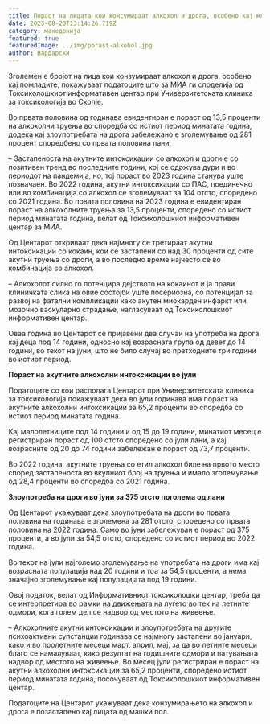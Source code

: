 ```yaml
---
title: Пораст на лицата кои консумираат алкохол и дрога, особено кај младите
date: 2023-08-20T13:14:26.719Z
category: македонија
featured: true
featuredImage: ../img/porast-alkohol.jpg
author: Вардарски
---
```

<!--StartFragment-->

Зголемен е бројот на лица кои конзумираат алкохол и дрога, особено кај помладите, покажуваат податоците што за МИА ги споделија од Токсиколошкиот информативен центар при Универзитетската клиника за токсикологија во Скопје.

Во првата половина од годинава евидентиран е пораст од 13,5 проценти на алкохолни труења во споредба со истиот период минатата година, додека кај злоупотребата на дрога забележано е зголемување од 281 процент споредбено со првата половина лани.

– Застапеноста на акутните интоксикации со алкохол и дроги е со позитивен тренд во последните години, кој се одржува дури и во периодот на пандемија, но, тој пораст во 2023 година станува уште позначаен. Во 2022 година, акутни интоксикации со ПАС, поединечно или во комбинација со алкохол се зголемуваат за 104 отсто, споредено со 2021 година. Во првата половина на 2023 година е евидентиран пораст на алкохолните труења за 13,5 проценти, споредено со истиот период минатата година, велат од Токсиколошкиот информативен центар за МИА.

Од Центарот откриваат дека најмногу се третираат акутни интоксикации со кокаин, кои се застапени со над 30 проценти од сите акутни труења со дроги, а во последно време најчесто се во комбинација со алкохол.

– Алкохолот силно го потенцира дејството на кокаинот и ја прави клиничката слика на овие состојби уште посериозна, со потенцијал за развој на фатални компликации како акутен миокарден инфаркт или мозочно васкуларно страдање, нагласуваат од Токсиколошкиот информативен центар.

Оваа година во Центарот се пријавени два случаи на употреба на дрога кај деца под 14 години, односно кај возрасната група од девет до 14 години, во текот на јуни, што не било случај во претходните три години во истиот период.

<!--EndFragment--><!--StartFragment-->

**Пораст на акутните алкохолни интоксикации во јули** 

Податоците со кои располага Центарот при Универзитетската клиника за токсикологија покажуваат дека во јули годинава има пораст на акутните алкохолни интоксикации за 65,2 проценти во споредба со истиот период минатата година.

Кај малолетниците под 14 години и од 15 до 19 години, минатиот месец е регистриран пораст од 100 отсто споредено со јули лани, а кај возрасните од 20 до 74 години забележан е пораст од 73,7 проценти.

Во 2022 година, акутните труења со етил алкохол биле на првото место според застапеноста во вкупниот број на труења и имало зголемување од 28,4 проценти во споредба со 2021 година.

**Злоупотреба на дроги во јуни за 375 отсто поголема од лани**

Од Центарот укажуваат дека злоупотребата на дроги во првата половина на годинава е зголемена за 281 отсто, споредено со првата половина на 2022 година. Само во јуни забележуван е пораст од 375 проценти, а во јули за 54,5 отсто, споредено со истиот период во 2022 година.

Во текот на јули најголемо зголемување на употребата на дроги има кај возрасната популација над 20 години и тоа за 54,5 проценти, а нема значајно зголемување кај популацијата под 19 години.

Овој податок, велат од Информативниот токсиколошки центар, треба да се интерпретира во рамки на движењата на луѓето во тек на летните одмори, кога голем дел се надвор од местото на живеење.

– Алкохолните акутни интоксикации и злоупотребата на другите психоактивни супстанции годинава се најмногу застапени во јануари, како и во пролетните месеци март, април, мај, за да во летните месеци благо се намалуваат, како резултат на годишните одмори и патувањата надвор од местото на живеење. Во месец јули регистриран е пораст на акутни алкохолни интоксикации за 65,2 проценти, споредено истиот период минатата година, посочуваат од Токсиколошкиот информативен центар.

Податоците на Центарот укажуваат дека конзумирањето на алкохол и дрога е позастапено кај лицата од машки пол.

 

<!--EndFragment-->